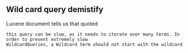 ## Wild card query demistify

Lucene document tells us that quoted 

    this query can be slow, as it needs to iterate over many terms. In order to prevent extremely slow
    WildcardQueries, a Wildcard term should not start with the wildcard
